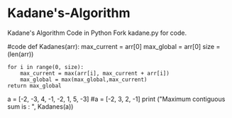 # Kadane's-Algorithm
Kadane's Algorithm Code in Python
Fork kadane.py for code.

#code
def Kadanes(arr):
    max_current = arr[0]
    max_global = arr[0]
    size =  (len(arr))
    
    
    for i in range(0, size):
        max_current = max(arr[i], max_current + arr[i])
        max_global = max(max_global,max_current)
    return max_global

    
    
    
    
a = [-2, -3, 4, -1, -2, 1, 5, -3]
#a = [-2, 3, 2, -1]
print ("Maximum contiguous sum is : ", Kadanes(a))
